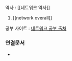 ---
---

역사 : [[네트워크 역사]]

1. [[network overall]]

공부 사이트 : [네트워크 공부 출처](http://www.kocw.net/home/cview.do?cid=6b984f376cfb8f70)

### 연결문서

-
